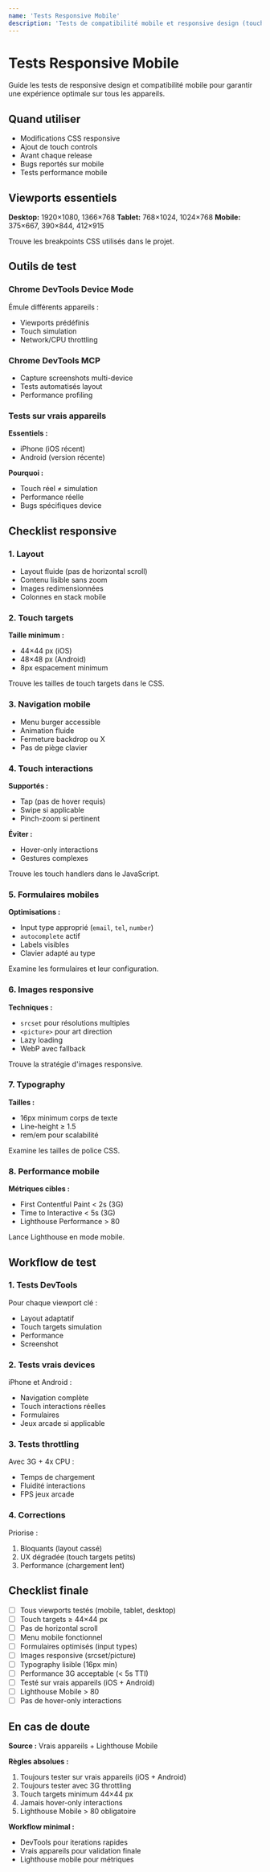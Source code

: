 ```yaml
---
name: 'Tests Responsive Mobile'
description: 'Tests de compatibilité mobile et responsive design (touch, viewports, performance mobile). Utiliser après modifications CSS responsive, touch controls, ou avant release'
---
```


# Tests Responsive Mobile

Guide les tests de responsive design et compatibilité mobile pour garantir une expérience optimale sur tous les appareils.

## Quand utiliser

- Modifications CSS responsive
- Ajout de touch controls
- Avant chaque release
- Bugs reportés sur mobile
- Tests performance mobile

## Viewports essentiels

**Desktop:** 1920×1080, 1366×768
**Tablet:** 768×1024, 1024×768
**Mobile:** 375×667, 390×844, 412×915

Trouve les breakpoints CSS utilisés dans le projet.

## Outils de test

### Chrome DevTools Device Mode

Émule différents appareils :
- Viewports prédéfinis
- Touch simulation
- Network/CPU throttling

### Chrome DevTools MCP

- Capture screenshots multi-device
- Tests automatisés layout
- Performance profiling

### Tests sur vrais appareils

**Essentiels :**
- iPhone (iOS récent)
- Android (version récente)

**Pourquoi :**
- Touch réel ≠ simulation
- Performance réelle
- Bugs spécifiques device

## Checklist responsive

### 1. Layout

- Layout fluide (pas de horizontal scroll)
- Contenu lisible sans zoom
- Images redimensionnées
- Colonnes en stack mobile

### 2. Touch targets

**Taille minimum :**
- 44×44 px (iOS)
- 48×48 px (Android)
- 8px espacement minimum

Trouve les tailles de touch targets dans le CSS.

### 3. Navigation mobile

- Menu burger accessible
- Animation fluide
- Fermeture backdrop ou X
- Pas de piège clavier

### 4. Touch interactions

**Supportés :**
- Tap (pas de hover requis)
- Swipe si applicable
- Pinch-zoom si pertinent

**Éviter :**
- Hover-only interactions
- Gestures complexes

Trouve les touch handlers dans le JavaScript.

### 5. Formulaires mobiles

**Optimisations :**
- Input type approprié (`email`, `tel`, `number`)
- `autocomplete` actif
- Labels visibles
- Clavier adapté au type

Examine les formulaires et leur configuration.

### 6. Images responsive

**Techniques :**
- `srcset` pour résolutions multiples
- `<picture>` pour art direction
- Lazy loading
- WebP avec fallback

Trouve la stratégie d'images responsive.

### 7. Typography

**Tailles :**
- 16px minimum corps de texte
- Line-height ≥ 1.5
- rem/em pour scalabilité

Examine les tailles de police CSS.

### 8. Performance mobile

**Métriques cibles :**
- First Contentful Paint < 2s (3G)
- Time to Interactive < 5s (3G)
- Lighthouse Performance > 80

Lance Lighthouse en mode mobile.

## Workflow de test

### 1. Tests DevTools

Pour chaque viewport clé :
- Layout adaptatif
- Touch targets simulation
- Performance
- Screenshot

### 2. Tests vrais devices

iPhone et Android :
- Navigation complète
- Touch interactions réelles
- Formulaires
- Jeux arcade si applicable

### 3. Tests throttling

Avec 3G + 4x CPU :
- Temps de chargement
- Fluidité interactions
- FPS jeux arcade

### 4. Corrections

Priorise :
1. Bloquants (layout cassé)
2. UX dégradée (touch targets petits)
3. Performance (chargement lent)

## Checklist finale

- [ ] Tous viewports testés (mobile, tablet, desktop)
- [ ] Touch targets ≥ 44×44 px
- [ ] Pas de horizontal scroll
- [ ] Menu mobile fonctionnel
- [ ] Formulaires optimisés (input types)
- [ ] Images responsive (srcset/picture)
- [ ] Typography lisible (16px min)
- [ ] Performance 3G acceptable (< 5s TTI)
- [ ] Testé sur vrais appareils (iOS + Android)
- [ ] Lighthouse Mobile > 80
- [ ] Pas de hover-only interactions

## En cas de doute

**Source :** Vrais appareils + Lighthouse Mobile

**Règles absolues :**
1. Toujours tester sur vrais appareils (iOS + Android)
2. Toujours tester avec 3G throttling
3. Touch targets minimum 44×44 px
4. Jamais hover-only interactions
5. Lighthouse Mobile > 80 obligatoire

**Workflow minimal :**
- DevTools pour iterations rapides
- Vrais appareils pour validation finale
- Lighthouse mobile pour métriques
